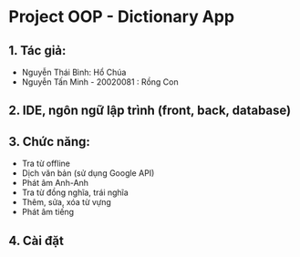 # Project OOP - Dictionary App
## 1. Tác giả:
* Nguyễn Thái Bình: Hổ Chúa
* Nguyễn Tấn Minh - 20020081 : Rồng Con
## 2. IDE, ngôn ngữ lập trình (front, back, database)
## 3. Chức năng:
 * Tra từ offline 
 * Dịch văn bản (sử dụng Google API)
 * Phát âm Anh-Anh
 * Tra từ đồng nghĩa, trái nghĩa
 * Thêm, sửa, xóa từ vựng
 * Phát âm tiếng 
## 4. Cài đặt

